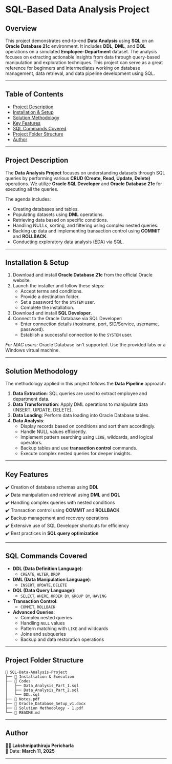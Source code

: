 # SQL-Based Data Analysis Project

## Overview

This project demonstrates end-to-end **Data Analysis** using **SQL** on an **Oracle Database 21c** environment. It includes **DDL**, **DML**, and **DQL** operations on a simulated **Employee-Department** dataset. The analysis focuses on extracting actionable insights from data through query-based manipulation and exploration techniques. This project can serve as a great reference for beginners and intermediates working on database management, data retrieval, and data pipeline development using SQL.

---

## Table of Contents

- [Project Description](#project-description)
- [Installation & Setup](#installation--setup)
- [Solution Methodology](#solution-methodology)
- [Key Features](#key-features)
- [SQL Commands Covered](#sql-commands-covered)
- [Project Folder Structure](#project-folder-structure)
- [Author](#author)

---

## Project Description

The **Data Analysis Project** focuses on understanding datasets through SQL queries by performing various **CRUD (Create, Read, Update, Delete)** operations. We utilize **Oracle SQL Developer** and **Oracle Database 21c** for executing all the queries.

The agenda includes:
- Creating databases and tables.
- Populating datasets using **DML** operations.
- Retrieving data based on specific conditions.
- Handling NULLs, sorting, and filtering using complex nested queries.
- Backing up data and implementing transaction control using **COMMIT** and **ROLLBACK**.
- Conducting exploratory data analysis (EDA) via SQL.

---

## Installation & Setup

1. Download and install **Oracle Database 21c** from the official Oracle website.
2. Launch the installer and follow these steps:
   - Accept terms and conditions.
   - Provide a destination folder.
   - Set a password for the `SYSTEM` user.
   - Complete the installation.
3. Download and install **SQL Developer**.
4. Connect to the Oracle Database via SQL Developer:
   - Enter connection details (hostname, port, SID/Service, username, password).
   - Establish a successful connection to the `SYSTEM` user.

_For MAC users:_ Oracle Database isn't supported. Use the provided labs or a Windows virtual machine.

---

## Solution Methodology

The methodology applied in this project follows the **Data Pipeline** approach:
1. **Data Extraction**: SQL queries are used to extract employee and department data.
2. **Data Transformation**: Apply DML operations to manipulate data (INSERT, UPDATE, DELETE).
3. **Data Loading**: Perform data loading into Oracle Database tables.
4. **Data Analysis**:
   - Display records based on conditions and sort them accordingly.
   - Handle NULL values efficiently.
   - Implement pattern searching using `LIKE`, wildcards, and logical operators.
   - Backup tables and use **transaction control** commands.
   - Execute complex nested queries for deeper insights.

---

## Key Features

✔️ Creation of database schemas using **DDL**  
✔️ Data manipulation and retrieval using **DML** and **DQL**  
✔️ Handling complex queries with nested conditions  
✔️ Transaction control using **COMMIT** and **ROLLBACK**  
✔️ Backup management and recovery operations  
✔️ Extensive use of SQL Developer shortcuts for efficiency  
✔️ Best practices in **SQL query optimization**

---

## SQL Commands Covered

- **DDL (Data Definition Language)**:
  - `CREATE`, `ALTER`, `DROP`
- **DML (Data Manipulation Language)**:
  - `INSERT`, `UPDATE`, `DELETE`
- **DQL (Data Query Language)**:
  - `SELECT`, `WHERE`, `ORDER BY`, `GROUP BY`, `HAVING`
- **Transaction Control**:
  - `COMMIT`, `ROLLBACK`
- **Advanced Queries**:
  - Complex nested queries  
  - Handling `NULL` values  
  - Pattern matching with `LIKE` and wildcards  
  - Joins and subqueries  
  - Backup and data restoration operations

---

## Project Folder Structure

```
📂 SQL-Data-Analysis-Project
├── 📁 Installation & Execution
├── 📁 Codes
│   ├── Data_Analysis_Part_1.sql
│   ├── Data_Analysis_Part_2.sql
│   └── DDL.sql
├── 📄 Notes.pdf
├── 📄 Oracle_Database_Setup_v1.docx
├── 📄 Solution Methodology - 1.pdf
└── 📄 README.md
```

---

## Author

👨‍💻 **Lakshmipathiraju Pericharla**  
📅 Date: **March 11, 2025**

---
